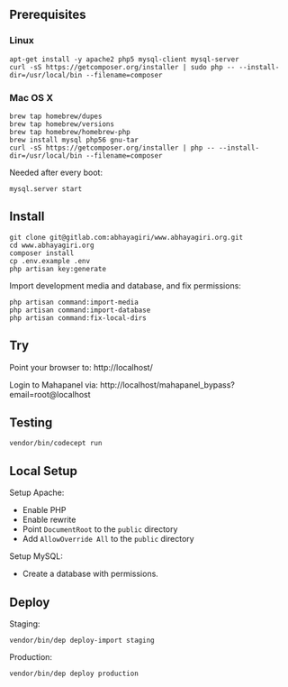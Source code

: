 ## Prerequisites

### Linux

```
apt-get install -y apache2 php5 mysql-client mysql-server
curl -sS https://getcomposer.org/installer | sudo php -- --install-dir=/usr/local/bin --filename=composer
```

### Mac OS X

```
brew tap homebrew/dupes
brew tap homebrew/versions
brew tap homebrew/homebrew-php
brew install mysql php56 gnu-tar
curl -sS https://getcomposer.org/installer | php -- --install-dir=/usr/local/bin --filename=composer
```

Needed after every boot:

```
mysql.server start
```

## Install

```
git clone git@gitlab.com:abhayagiri/www.abhayagiri.org.git
cd www.abhayagiri.org
composer install
cp .env.example .env
php artisan key:generate
```

Import development media and database, and fix permissions:

```
php artisan command:import-media
php artisan command:import-database
php artisan command:fix-local-dirs
```

## Try

Point your browser to: http://localhost/

Login to Mahapanel via: http://localhost/mahapanel_bypass?email=root@localhost

## Testing

```
vendor/bin/codecept run
```

## Local Setup

Setup Apache:

- Enable PHP
- Enable rewrite
- Point `DocumentRoot` to the `public` directory
- Add `AllowOverride All` to the `public` directory

Setup MySQL:

- Create a database with permissions.

## Deploy

Staging:

```
vendor/bin/dep deploy-import staging
```

Production:

```
vendor/bin/dep deploy production
```
